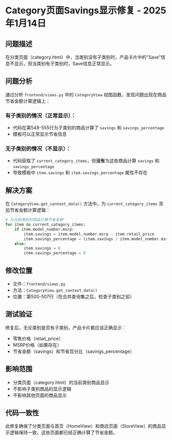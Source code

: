 # Category页面Savings显示修复 - 2025年1月14日

## 问题描述

在分类页面（category.html）中，当类别没有子类别时，产品卡片中的"Save"信息不显示，但当类别有子类别时，Save信息正常显示。

## 问题分析

通过分析 `frontend/views.py` 中的 `CategoryView` 视图函数，发现问题出现在商品节省金额计算逻辑上：

### 有子类别的情况（正常显示）：
- 代码在第548-555行为子类别的商品计算了 `savings` 和 `savings_percentage`
- 模板可以正常显示节省信息

### 无子类别的情况（不显示）：
- 代码获取了 `current_category_items`，但**没有**为这些商品计算 `savings` 和 `savings_percentage`
- 导致模板中 `item.savings` 和 `item.savings_percentage` 属性不存在

## 解决方案

在 `CategoryView.get_context_data()` 方法中，为 `current_category_items` 添加节省金额计算逻辑：

```python
# 为当前类别的商品计算节省金额
for item in current_category_items:
    if item.model_number.msrp:
        item.savings = item.model_number.msrp - item.retail_price
        item.savings_percentage = (item.savings / item.model_number.msrp) * 100
    else:
        item.savings = 0
        item.savings_percentage = 0
```

## 修改位置

- 文件：`frontend/views.py`
- 方法：`CategoryView.get_context_data()`
- 位置：第500-507行（在合并查询集之后，检查子类别之前）

## 测试验证

修复后，无论类别是否有子类别，产品卡片都应该正确显示：
- 零售价格（retail_price）
- MSRP价格（如果存在）
- 节省金额（savings）和节省百分比（savings_percentage）

## 影响范围

- 分类页面（category.html）的当前类别商品显示
- 不影响子类别商品的显示逻辑
- 不影响其他页面的商品显示

## 代码一致性

此修复确保了分类页面与首页（HomeView）和商店页面（StoreView）的商品显示逻辑保持一致，这些页面都已经正确计算了节省金额。
